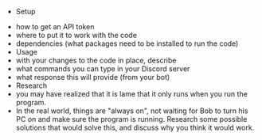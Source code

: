 - Setup
* how to get an API token
* where to put it to work with the code
* dependencies (what packages need to be installed to run the code)
* Usage
* with your changes to the code in place, describe
* what commands you can type in your Discord server
* what response this will provide (from your bot)
* Research
* you may have realized that it is lame that it only runs when you run the program.
* In the real world, things are "always on", not waiting for Bob to turn his PC on and make sure the program is running.
Research some possible solutions that would solve this, and discuss why you think it would work.

